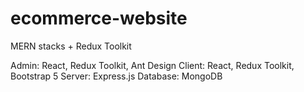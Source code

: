 # ecommerce-website
MERN stacks + Redux Toolkit

Admin: React, Redux Toolkit, Ant Design
Client: React, Redux Toolkit, Bootstrap 5
Server: Express.js
Database: MongoDB
